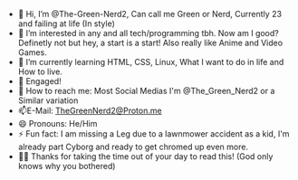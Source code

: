 - 👋 Hi, I’m @The-Green-Nerd2, Can call me Green or Nerd, Currently 23 and failing at life (In style)
- 👀 I’m interested in any and all tech/programming tbh. Now am I good? Definetly not but hey, a start is a start! Also really like Anime and Video Games. 
- 🌱 I’m currently learning HTML, CSS, Linux, What I want to do in life and How to live.
- 💞️ Engaged!
- 📱 How to reach me: Most Social Medias I'm @The_Green_Nerd2 or a Similar variation 
- 📫E-Mail: TheGreenNerd2@Proton.me
- 😄 Pronouns: He/Him
- ⚡ Fun fact: I am missing a Leg due to a lawnmower accident as a kid, I'm already part Cyborg and ready to get chromed up even more.
- 👋🏽 Thanks for taking the time out of your day to read this! (God only knows why you bothered) 
<!---
The-Green-Nerd2/The-Green-Nerd2 is a ✨ special ✨ repository because its `README.md` (this file) appears on your GitHub profile.
You can click the Preview link to take a look at your changes.
--->
